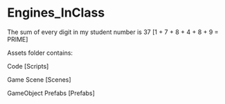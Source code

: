 # Engines_InClass

The sum of every digit in my student number is 37 [1 + 7 + 8 + 4 + 8 + 9 = PRIME]

Assets folder contains:

Code [Scripts]

Game Scene [Scenes]

GameObject Prefabs [Prefabs]



